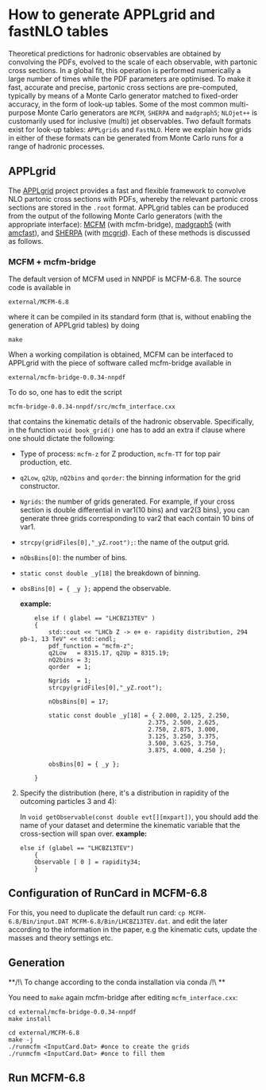 # How to generate APPLgrid and fastNLO tables

Theoretical predictions for hadronic observables are obtained by convolving
the PDFs, evolved to the scale of each observable, with partonic cross sections.
In a global fit, this operation is performed numerically a large number of times
while the PDF parameters are optimised. To make it fast, accurate and precise,
partonic cross sections are pre-computed, typically by means of a Monte Carlo 
generator matched to fixed-order accuracy, in the form of look-up tables.
Some of the most common multi-purpose Monte Carlo generators are `MCFM`,
`SHERPA` and `madgraph5`; `NLOjet++` is customarily used for inclusive (multi)
jet observables. Two default formats exist for look-up tables: `APPLgrids` and
`FastNLO`. Here we explain how grids in either of these formats can be 
generated from Monte Carlo runs for a range of hadronic processes.

## APPLgrid 
The [APPLgrid](https://applgrid.hepforge.org/) project provides a fast and 
flexible framework to convolve NLO partonic cross sections with PDFs, whereby
the relevant partonic cross sections are stored in the `.root` format.
APPLgrid tables can be produced from the output of the following Monte Carlo 
generators (with the appropriate interface): [MCFM](https://mcfm.fnal.gov/) 
(with mcfm-bridge), [madgraph5](https://launchpad.net/mg5amcnlo) 
(with [amcfast](https://amcfast.hepforge.org/)), 
and [SHERPA](https://sherpa-team.gitlab.io/) 
(with [mcgrid](https://mcgrid.hepforge.org/)).
Each of these methods is discussed as follows.

### MCFM + mcfm-bridge
The default version of MCFM used in NNPDF is MCFM-6.8. The source code is 
available in 
```
external/MCFM-6.8
```
where it can be compiled in its standard form (that is, without enabling the
generation of APPLgrid tables) by doing
```
make
```
When a working compilation is obtained, MCFM can be interfaced to APPLgrid with
the piece of software called mcfm-bridge available in
```
external/mcfm-bridge-0.0.34-nnpdf
```
To do so, one has to edit the script
```
mcfm-bridge-0.0.34-nnpdf/src/mcfm_interface.cxx
```
that contains the kinematic details of the hadronic observable. Specifically, 
in the function `void book_grid()` one has to add an extra if clause where
one should dictate the following:
- Type of process: `mcfm-z` for Z production, `mcfm-TT` for top pair production,
   etc.
- `q2Low`, `q2Up`, `nQ2bins` and `qorder`: the binning information for the grid 
   constructor.
- `Ngrids`: the number of grids generated. For example, if your cross section 
   is double differential in var1(10 bins) and var2(3 bins), you can generate 
   three grids corresponding to var2 that each contain 10 bins of var1.
- `strcpy(gridFiles[0],"_yZ.root");`: the name of the output grid.
- `nObsBins[0]`: the number of bins.
- `static const double _y[18]` the breakdown of binning.
- `obsBins[0] = { _y };` append the observable.

    **example:**
    ```
        else if ( glabel == "LHCBZ13TEV" )
        {
            std::cout << "LHCb Z -> e+ e- rapidity distribution, 294 pb-1, 13 TeV" << std::endl;
            pdf_function = "mcfm-z";
            q2Low   = 8315.17, q2Up = 8315.19;
            nQ2bins = 3;
            qorder  = 1;

            Ngrids  = 1;
            strcpy(gridFiles[0],"_yZ.root");

            nObsBins[0] = 17;

            static const double _y[18] = { 2.000, 2.125, 2.250, 
                                        2.375, 2.500, 2.625, 
                                        2.750, 2.875, 3.000, 
                                        3.125, 3.250, 3.375, 
                                        3.500, 3.625, 3.750, 
                                        3.875, 4.000, 4.250 };

            obsBins[0] = { _y };

        }
    ```

2. Specify the distribution (here, it's a distribution in rapidity of the outcoming particles 3 and 4):

    In `void getObservable(const double evt[][mxpart])`, you should add the name of your dataset and determine the kinematic variable that the cross-section will span over.
    **example:**
    ```
    else if (glabel == "LHCBZ13TEV")
        {
        Observable [ 0 ] = rapidity34;
        }
    ```

## Configuration of RunCard in MCFM-6.8
For this, you need to duplicate the default run card: `cp MCFM-6.8/Bin/input.DAT MCFM-6.8/Bin/LHCBZ13TEV.dat`.
and edit the later according to the information in the paper, e.g the kinematic cuts, update the masses and theory settings etc.


## Generation
**/!\ To change according to the conda installation via conda /!\ **

You need to `make` again mcfm-bridge after editing `mcfm_interface.cxx`:
```
cd external/mcfm-bridge-0.0.34-nnpdf
make install

cd external/MCFM-6.8
make -j
./runmcfm <InputCard.Dat> #once to create the grids
./runmcfm <InputCard.Dat> #once to fill them
```
## Run MCFM-6.8